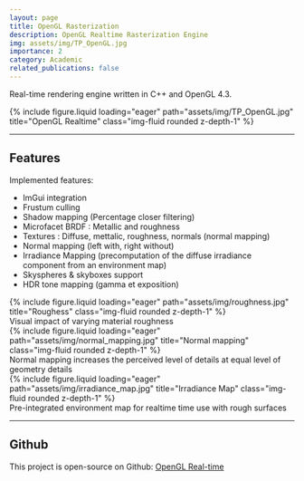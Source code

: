 ```yaml
---
layout: page
title: OpenGL Rasterization
description: OpenGL Realtime Rasterization Engine
img: assets/img/TP_OpenGL.jpg
importance: 2
category: Academic
related_publications: false
---
```


Real-time rendering engine written in C++ and OpenGL 4.3.

<div class="row">
    <div class="col-sm mt-3 mt-md-0">
        {% include figure.liquid loading="eager" path="assets/img/TP_OpenGL.jpg" title="OpenGL Realtime" class="img-fluid rounded z-depth-1" %}
    </div>
</div>

<hr/>
<h2 id="features">Features</h2>

Implemented features:
- ImGui integration
- Frustum culling
- Shadow mapping (Percentage closer filtering)
- Microfacet BRDF : Metallic and roughness
- Textures : Diffuse, mettalic, roughness, normals (normal mapping)
- Normal mapping (left with, right without)
- Irradiance Mapping (precomputation of the diffuse irradiance component from an environment map)
- Skyspheres & skyboxes support
- HDR tone mapping (gamma et exposition)

<div class="row">
    <div class="col-sm mt-3 mt-md-0">
        {% include figure.liquid loading="eager" path="assets/img/roughness.jpg" title="Roughess" class="img-fluid rounded z-depth-1" %}
    </div>
</div>
<div class="caption">
    Visual impact of varying material roughness
</div>

<div class="row">
    <div class="col-sm mt-3 mt-md-0">
        {% include figure.liquid loading="eager" path="assets/img/normal_mapping.jpg" title="Normal mapping" class="img-fluid rounded z-depth-1" %}
    </div>
</div>
<div class="caption">
    Normal mapping increases the perceived level of details at equal level of geometry details
</div>

<div class="row">
    <div class="col-sm mt-3 mt-md-0">
        {% include figure.liquid loading="eager" path="assets/img/irradiance_map.jpg" title="Irradiance Map" class="img-fluid rounded z-depth-1" %}
    </div>
</div>
<div class="caption">
    Pre-integrated environment map for realtime time use with rough surfaces
</div>

<hr/>
<h2 id="features">Github</h2>

This project is open-source on Github: [OpenGL Real-time](https://github.com/TomClabault/M2-synthese)
